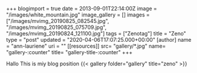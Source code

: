 +++
blogimport = true
date = 2013-09-01T22:14:00Z
image = "/images/white_mountain.jpg"
image_gallery = []
images = ["/images/mvimg_20190825_082545.jpg", "/images/mvimg_20190825_075709.jpg", "/images/mvimg_20190824_121100.jpg"]
tags = ["Zenotag"]
title = "Zeno"
type = "post"
updated = "2020-04-06T17:07:25.000+00:00"
[author]
name = "ann-lauriene"
uri = ""
[[resources]]
  src= "gallery/*.jpg"
  name= "gallery-:counter"
  title= "gallery-title-:counter"
+++


Hallo This is miy blog position
{{< gallery folder="gallery" title="zeno" >}}
